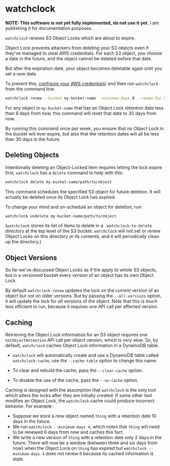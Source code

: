 # watchclock

**NOTE: This software is not yet fully implemented, do not use it yet.** I am publishing it for documentation purposes.

`watchclock` renews S3 Object Locks which are about to expire.

Object Lock prevents attackers from deleting your S3 objects even if they've managed to steal AWS credentials. For each S3 object, you choose a date in the future, and the object cannot be deleted before that date. 

But after the expiration date, your object becomes deletable again until you set a _new_ date.

To prevent this, [configure your AWS credentials](https://docs.aws.amazon.com/cli/latest/userguide/cli-chap-configure.html)) and then run `watchclock` from the command line:

```sh
watchclock renew --bucket my-bucket-name --minimum-days 8 --renew-for 30
```

For any object in `my-bucket-name` that has an Object Lock retention date less than 8 days from now, this command will reset that date to 30 days from now.

By running this command once per week, you ensure that no Object Lock in the bucket will ever expire, but also that the retention dates will all be less than 30 days in the future.

## Deleting Objects

Intentionally deleting an Object-Locked item requires letting the lock expire first. `watchclock` has a `delete` command to help with this:

```sh
watchclock delete my-bucket-name/path/to/object
```

This command schedules the specified S3 object for future deletion. It will actually be deleted once its Object Lock has expired.

To change your mind and un-schedule an object for deletion, run:

```sh
watchclock undelete my-bucket-name/path/to/object
```

(`watchclock` stores its list of items to delete in a `.watchclock-to-delete` directory at the top level of the S3 bucket. `watchclock` will not set or renew Object Locks on this directory or its contents, and it will periodically clean up the directory.)

## Object Versions

So far we've discussed Object Locks as if the apply to whole S3 objects, but in a versioned bucket every _version_ of an object has its own Object Lock.

By default `watchclock renew` updates the lock on the _current_ version of an object but not on older versions. But by passing the `--all-versions` option, it will update the lock for _all_ versions of the object. Note that this is _much_ less efficient to run, because it requires one API call per affected version.

## Caching

Retrieving the Object Lock information for an S3 object requires one `GetObjectRetention` API call per object version, which is very slow. So, by default, `watchclock` caches Object Lock information in a DynamoDB table.

- `watchclock` will automatically create and use a DynamoDB table called `watchclock-cache`; use the `--cache-table` option to change this name.

- To clear and rebuild the cache, pass the `--clear-cache` option.

- To disable the use of the cache, pass the `--no-cache` option.

Caching is designed with the assumption that `watchclock` is the only tool which alters the locks after they are initially created. If some other tool modifies an Object Lock, the `watchclock` cache could produce incorrect behavior. For example:

- Suppose we store a new object named `thing` with a retention date 10 days in the future.
- We run `watchclock --minimum-days 4`, which notes that `thing` will need to be renewed 6 days from now and caches this fact.
- We write a new version of `thing` with a retention date only 2 days in the future. There will now be a window (between three and six days from now) when the Object Lock on `thing` has expired but `watchclock --minimum-days 4` does not renew it because its cached information is stale.
